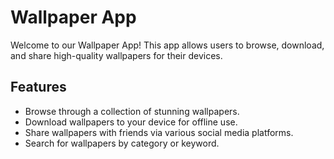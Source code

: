# Wallpaper App

Welcome to our Wallpaper App! This app allows users to browse, download, and share high-quality wallpapers for their devices.

## Features

- Browse through a collection of stunning wallpapers.
- Download wallpapers to your device for offline use.
- Share wallpapers with friends via various social media platforms.
- Search for wallpapers by category or keyword.
